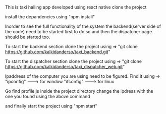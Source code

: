 This is taxi hailing app developed using react native
clone the project 

install the depandencies using "npm install"

Inorder to see the full functionality of the system the backend(server side of the code) need to be started first to do so and then the dispatcher page should be started too.

To start the backend section clone the project using =>
 "git clone https://github.com/kalkidanderso/taxi_backend.git"
 
To start the dispatcher section clone the project using => 
"git clone https://github.com/kalkidanderso/taxi_dispatcher_web.git" 

Ipaddress of the computer you are using need to be figured. Find it using => 
"ipconfig" ---> for window
"ifconfig" ---> for linux
 
Go find profile.js inside the project directory change the ipdress with the one you found using the above command

and finally start the project using "npm start"



